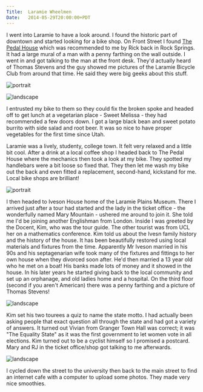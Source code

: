 ```yaml
---
Title:	Laramie Wheelmen
Date:	2014-05-29T20:00:00+PDT
---
```


I went into Laramie to have a look around. I found the historic part of downtown and started looking for a bike shop. On Front Street I found [The Pedal House](http://www.pedalhouse.com/) which was recommended to me by Rick back in Rock Springs. It had a large mural of a man with a penny farthing on the wall outside. I went in and got talking to the man at the front desk. They'd actually heard of Thomas Stevens and the guy showed me pictures of the Laramie Bicycle Club from around that time. He said they were big geeks about this stuff.

![portrait](https://farm4.staticflickr.com/3783/14304342202_4f5090ff23_c.jpg "Pedal House Penny Farthing")

![landscape](https://farm4.staticflickr.com/3827/14283118006_3be2991cfe_z.jpg "Pedal House")

I entrusted my bike to them so they could fix the broken spoke and headed off to get lunch at a vegetarian place - Sweet Melissa - they had recommended a few doors down. I got a large black bean and sweet potato burrito with side salad and root beer. It was so nice to have proper vegetables for the first time since Utah.

Laramie was a lively, studenty, college town. It felt very relaxed and a little bit cool. After a drink at a local coffee shop I headed back to The Pedal House where the mechanics then took a look at my bike. They spotted my handlebars were a bit loose so fixed that. They then let me wash my bike out the back and even fitted a replacement, second-hand, kickstand for me. Local bike shops are brilliant!

![portrait](https://farm4.staticflickr.com/3808/14304361662_a0e2343819_c.jpg "Laramie")

I then headed to Iveson House home of the Laramie Plains Museum. There I arrived just after a tour had started and the lady in the ticket office - the wonderfully named Mary Mountain - ushered me around to join it. She told me I'd be joining another Englishman from London. Inside I was greeted by the Docent, Kim, who was the tour guide. The other tourist was from UCL her on a mathematics conference. Kim told us about the Ivesn family history and the history of the house. It has been beautifully restored using local materials and fixtures from the time. Apparently Mr Iveson married in his 90s and his septagenarian wife took many of the fixtures and fittings to her own house when they divorced soon after. He'd then married a 13 year old who he met on a boat! His banks made lots of money and it showed in the house. In his later years he started giving back to the local community and set up an orphanage, and old ladies home and a hospital. On the third floor (second if you aren't American) there was a penny farthing and a picture of Thomas Stevens!

![landscape](https://farm4.staticflickr.com/3778/14119577989_1ac0d79a21_z.jpg "Laramie Plains Museum")

Kim set his two tourees a quiz to name the state motto. I had actually been asking people that exact question all through the state and had got a variety of answers. It turned out Vivian from Granger Town Hall was correct; it was "The Equality State" as it was the first government to let women vote in all elections. Kim turned out to be a cyclist himself so I promised a postcard. Mary and RJ in the ticket office/shop got talking to me afterwards.

![landscape](https://farm3.staticflickr.com/2903/14119628750_769170b275_z.jpg "Mary and RJ")

I cycled down the street to the university then back to the main street to find an internet cafe with a computer to upload some photos. They made very nice smoothies.